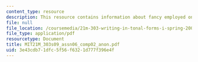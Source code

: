 ```yaml
---
content_type: resource
description: This resource contains information about fancy employed on divine subjects.
file: null
file_location: /coursemedia/21m-303-writing-in-tonal-forms-i-spring-2009/3e43cdb71dfc5f56f6321d777f396e4f_MIT21M_303s09_assn06_comp02_anon.pdf
file_type: application/pdf
resourcetype: Document
title: MIT21M_303s09_assn06_comp02_anon.pdf
uid: 3e43cdb7-1dfc-5f56-f632-1d777f396e4f
---
```

